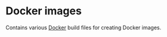 Docker images
=============

Contains various [Docker][1] build files for creating Docker images.

[1]: http://docker.io
